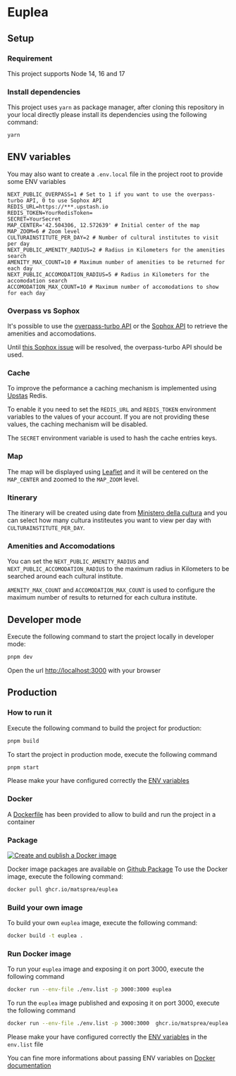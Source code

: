 # Euplea

## Setup

### Requirement

This project supports Node 14, 16 and 17

### Install dependencies

This project uses `yarn` as package manager, after cloning this repository in your local directly please install its dependencies using the following command:

```bash
yarn
```

## ENV variables

You may also want to create a  `.env.local` file in the project root to provide some ENV variables

```text
NEXT_PUBLIC_OVERPASS=1 # Set to 1 if you want to use the overpass-turbo API, 0 to use Sophox API
REDIS_URL=https://***.upstash.io
REDIS_TOKEN=YourRedisToken=
SECRET=YourSecret
MAP_CENTER='42.504306, 12.572639' # Initial center of the map
MAP_ZOOM=6 # Zoom level
CULTURAINSTITUTE_PER_DAY=2 # Number of cultural institutes to visit per day
NEXT_PUBLIC_AMENITY_RADIUS=2 # Radius in Kilometers for the amenities search
AMENITY_MAX_COUNT=10 # Maximum number of amenities to be returned for each day
NEXT_PUBLIC_ACCOMODATION_RADIUS=5 # Radius in Kilometers for the accomodation search
ACCOMODATION_MAX_COUNT=10 # Maximum number of accomodations to show for each day
```

### Overpass vs Sophox

It's possible to use the [overpass-turbo API](<https://overpass-turbo.eu/>) or the [Sophox API](<https://sophox.com/>) to retrieve the amenities and accomodations.

Until [this Sophox issue](<https://github.com/Sophox/sophox/issues/27>) will be resolved, the overpass-turbo API should be used.

### Cache

To improve the peformance a caching mechanism is implemented using [Upstas](<https://upstash.com/>) Redis.

To enable it you need to set the `REDIS_URL` and `REDIS_TOKEN` environment variables to the values of your account.
If you are not providing these values, the caching mechanism will be disabled.

The `SECRET` environment variable is used to hash the cache entries keys.

### Map

The map will be displayed using [Leaflet](<https://leafletjs.com/>) and it will be centered on the `MAP_CENTER` and zoomed to the `MAP_ZOOM` level.

### Itinerary

The itinerary will be created using date from [Ministero della cultura](https://www.beniculturali.it/) and you can select how many cultura institeutes you want to view per day with `CULTURAINSTITUTE_PER_DAY`.

### Amenities and Accomodations

You can set the `NEXT_PUBLIC_AMENITY_RADIUS` and `NEXT_PUBLIC_ACCOMODATION_RADIUS` to the maximum radius in Kilometers to be searched around each cultural institute.

`AMENITY_MAX_COUNT` and `ACCOMODATION_MAX_COUNT` is used to configure the maximum number of results to returned for each cultura institute.

## Developer mode

Execute the following command to start the project locally in developer mode:

```bash
pnpm dev
```

Open the url <http://localhost:3000> with your browser

## Production

### How to run it

Execute the following command to build the project for production:

```bash
pnpm build
```

To start the project in production mode, execute the following command

```bash
pnpm start
```

Please make your have configured correctly the [ENV variables](#env-variables)

### Docker

A [Dockerfile](./Dockerfile) has been provided to allow to build and run the project in a container

### Package

[![Create and publish a Docker image](https://github.com/matsprea/Euplea/actions/workflows/release-docker-image.yml/badge.svg)](https://github.com/matsprea/Euplea/actions/workflows/release-docker-image.yml)

Docker image packages are available on [Github Package](https://github.com/matsprea/Euplea/pkgs/container/euplea)
To use the Docker image, execute the following command:

```bash
docker pull ghcr.io/matsprea/euplea
```

### Build your own image

To build your own `euplea` image, execute the following command:

```bash
docker build -t euplea .
```

### Run Docker image

To run your `euplea` image and exposing it on port 3000, execute the following command

```bash
docker run --env-file ./env.list -p 3000:3000 euplea
```

To run the `euplea` image published and exposing it on port 3000, execute the following command

```bash
docker run --env-file ./env.list -p 3000:3000  ghcr.io/matsprea/euplea
```

Please make your have configured correctly the [ENV variables](#env-variables) in the `env.list` file

You can fine more informations about passing ENV variables on [Docker documentation](https://docs.docker.com/engine/reference/commandline/run/#env)

